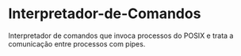 # Interpretador-de-Comandos
Interpretador de comandos que invoca processos do POSIX e trata a comunicação entre processos com pipes.
